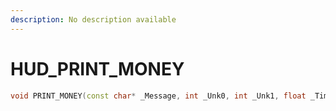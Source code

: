 ```yaml
---
description: No description available 
---
```


# HUD\_PRINT_MONEY

```cpp
void PRINT_MONEY(const char* _Message, int _Unk0, int _Unk1, float _Time, int _Unk4, const char* _Unk5);
```
